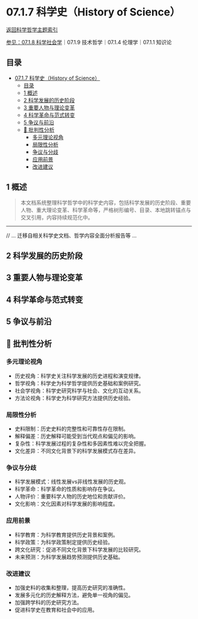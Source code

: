 # 07.1.7 科学史（History of Science）

[返回科学哲学主题索引](README.md)

[参见：07.1.8 科学社会学](07.1.8_Sociology_of_Science.md)｜07.1.9 技术哲学｜07.1.4 伦理学｜07.1.1 知识论

## 目录

- [07.1.7 科学史（History of Science）](#0717-科学史history-of-science)
  - [目录](#目录)
  - [1 概述](#1-概述)
  - [2 科学发展的历史阶段](#2-科学发展的历史阶段)
  - [3 重要人物与理论变革](#3-重要人物与理论变革)
  - [4 科学革命与范式转变](#4-科学革命与范式转变)
  - [5 争议与前沿](#5-争议与前沿)
  - [🎯 批判性分析](#-批判性分析)
    - [多元理论视角](#多元理论视角)
    - [局限性分析](#局限性分析)
    - [争议与分歧](#争议与分歧)
    - [应用前景](#应用前景)
    - [改进建议](#改进建议)

## 1 概述

> 本文档系统整理科学哲学中的科学史内容，包括科学发展的历史阶段、重要人物、重大理论变革、科学革命等，严格树形编号、目录、本地跳转锚点与交叉引用，内容持续规范化中。

---

// ... 迁移自相关科学史文档、哲学内容全面分析报告等 ...

## 2 科学发展的历史阶段

## 3 重要人物与理论变革

## 4 科学革命与范式转变

## 5 争议与前沿

## 🎯 批判性分析

### 多元理论视角

- 历史视角：科学史关注科学发展的历史进程和演变规律。
- 哲学视角：科学史为科学哲学提供历史基础和案例研究。
- 社会学视角：科学史研究科学与社会、文化的互动关系。
- 方法论视角：科学史为科学研究方法提供历史经验。

### 局限性分析

- 史料限制：历史史料的完整性和可靠性存在限制。
- 解释偏差：历史解释可能受到当代观点和偏见的影响。
- 复杂性：科学发展过程的复杂性和多因素性难以完全把握。
- 文化差异：不同文化背景下的科学发展模式存在差异。

### 争议与分歧

- 科学发展模式：线性发展vs非线性发展的历史观。
- 科学革命：科学革命的性质和影响存在争议。
- 人物评价：重要科学人物的历史地位和贡献评价。
- 文化影响：文化因素对科学发展的影响程度。

### 应用前景

- 科学教育：为科学教育提供历史背景和案例。
- 科学政策：为科学政策制定提供历史经验。
- 跨文化研究：促进不同文化背景下科学发展的比较研究。
- 未来预测：为科学发展趋势预测提供历史基础。

### 改进建议

- 加强史料的收集和整理，提高历史研究的准确性。
- 发展多元化的历史解释方法，避免单一视角的偏见。
- 加强跨学科的历史研究方法。
- 促进科学史在教育和社会中的应用。
